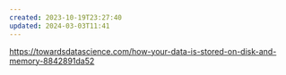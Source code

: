```yaml
---
created: 2023-10-19T23:27:40
updated: 2024-03-03T11:41
---
```

https://towardsdatascience.com/how-your-data-is-stored-on-disk-and-memory-8842891da52